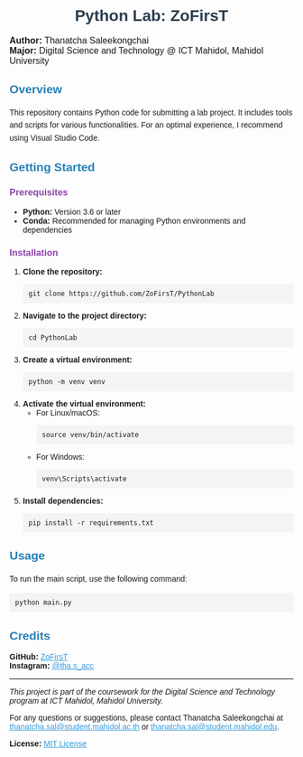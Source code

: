 <h1 style="text-align: center; font-family: 'Arial', sans-serif; color: #2c3e50;">Python Lab: ZoFirsT</h1>

<p style="font-family: 'Arial', sans-serif; font-size: 16px;">
  <strong>Author:</strong> Thanatcha Saleekongchai<br>
  <strong>Major:</strong> Digital Science and Technology @ ICT Mahidol, Mahidol University
</p>

<h2 style="font-family: 'Arial', sans-serif; color: #2980b9;">Overview</h2>

<p style="font-family: 'Arial', sans-serif; font-size: 14px; line-height: 1.6;">
  This repository contains Python code for submitting a lab project. It includes tools and scripts for various functionalities. 
  For an optimal experience, I recommend using Visual Studio Code.
</p>

<h2 style="font-family: 'Arial', sans-serif; color: #2980b9;">Getting Started</h2>

<h3 style="font-family: 'Arial', sans-serif; color: #8e44ad;">Prerequisites</h3>
<ul style="font-family: 'Arial', sans-serif; font-size: 14px;">
  <li><strong>Python:</strong> Version 3.6 or later</li>
  <li><strong>Conda:</strong> Recommended for managing Python environments and dependencies</li>
</ul>

<h3 style="font-family: 'Arial', sans-serif; color: #8e44ad;">Installation</h3>
<ol style="font-family: 'Arial', sans-serif; font-size: 14px;">
  <li>
    <strong>Clone the repository:</strong>
    <pre style="background-color: #f4f4f4; padding: 10px;"><code>git clone https://github.com/ZoFirsT/PythonLab</code></pre>
  </li>

  <li>
    <strong>Navigate to the project directory:</strong>
    <pre style="background-color: #f4f4f4; padding: 10px;"><code>cd PythonLab</code></pre>
  </li>

  <li>
    <strong>Create a virtual environment:</strong>
    <pre style="background-color: #f4f4f4; padding: 10px;"><code>python -m venv venv</code></pre>
  </li>

  <li>
    <strong>Activate the virtual environment:</strong>
    <ul>
      <li>For Linux/macOS:
        <pre style="background-color: #f4f4f4; padding: 10px;"><code>source venv/bin/activate</code></pre>
      </li>
      <li>For Windows:
        <pre style="background-color: #f4f4f4; padding: 10px;"><code>venv\Scripts\activate</code></pre>
      </li>
    </ul>
  </li>

  <li>
    <strong>Install dependencies:</strong>
    <pre style="background-color: #f4f4f4; padding: 10px;"><code>pip install -r requirements.txt</code></pre>
  </li>
</ol>

<h2 style="font-family: 'Arial', sans-serif; color: #2980b9;">Usage</h2>

<p style="font-family: 'Arial', sans-serif; font-size: 14px; line-height: 1.6;">
  To run the main script, use the following command:
</p>

<pre style="background-color: #f4f4f4; padding: 10px;"><code>python main.py</code></pre>

<h2 style="font-family: 'Arial', sans-serif; color: #2980b9;">Credits</h2>

<p style="font-family: 'Arial', sans-serif; font-size: 14px;">
  <strong>GitHub:</strong> <a href="https://github.com/ZoFirsT" style="color: #3498db;">ZoFirsT</a><br>
  <strong>Instagram:</strong> <a href="https://www.instagram.com/tha.s_acc/" style="color: #3498db;">@tha.s_acc</a>
</p>

<hr style="border: 0; border-top: 1px solid #ccc;">

<p style="font-family: 'Arial', sans-serif; font-size: 14px; font-style: italic;">
  This project is part of the coursework for the Digital Science and Technology program at ICT Mahidol, Mahidol University.
</p>

<p style="font-family: 'Arial', sans-serif; font-size: 14px;">
  For any questions or suggestions, please contact Thanatcha Saleekongchai at 
  <a href="mailto:thanatcha.sal@student.mahidol.ac.th" style="color: #3498db;">thanatcha.sal@student.mahidol.ac.th</a> or 
  <a href="mailto:thanatcha.sal@student.mahidol.edu" style="color: #3498db;">thanatcha.sal@student.mahidol.edu</a>.
</p>

<p style="font-family: 'Arial', sans-serif; font-size: 14px;">
  <strong>License:</strong> <a href="LICENSE" style="color: #3498db;">MIT License</a>
</p>
